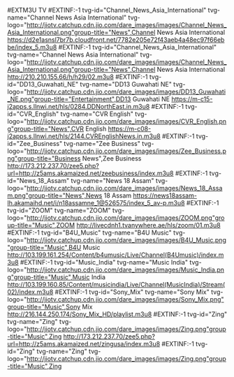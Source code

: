 #EXTM3U TV
#EXTINF:-1 tvg-id="Channel_News_Asia_International" tvg-name="Channel News Asia International" tvg-logo="http://jiotv.catchup.cdn.jio.com/dare_images/images/Channel_News_Asia_International.png"group-title="News",Channel News Asia International
https://d2e1asnsl7br7b.cloudfront.net/7782e205e72f43aeb4a48ec97f66ebbe/index_5.m3u8
#EXTINF:-1 tvg-id="Channel_News_Asia_International" tvg-name="Channel News Asia International" tvg-logo="http://jiotv.catchup.cdn.jio.com/dare_images/images/Channel_News_Asia_International.png"group-title="News",Channel News Asia International
http://210.210.155.66/h/h29/02.m3u8
#EXTINF:-1 tvg-id="DD13_Guwahati_NE" tvg-name="DD13 Guwahati NE" tvg-logo="http://jiotv.catchup.cdn.jio.com/dare_images/images/DD13_Guwahati_NE.png"group-title="Entertainment",DD13 Guwahati NE
https://m-c15-j2apps.s.llnwi.net/hls/0284.DDNorthEast.in.m3u8
#EXTINF:-1 tvg-id="CVR_English" tvg-name="CVR English" tvg-logo="http://jiotv.catchup.cdn.jio.com/dare_images/images/CVR_English.png"group-title="News",CVR English
https://m-c08-j2apps.s.llnwi.net/hls/2144.CVREnglishNews.in.m3u8
#EXTINF:-1 tvg-id="Zee_Business" tvg-name="Zee Business" tvg-logo="http://jiotv.catchup.cdn.jio.com/dare_images/images/Zee_Business.png"group-title="Business News",Zee Business
http://173.212.237.70/zee5.php?url=http://z5ams.akamaized.net/zeebusiness/index.m3u8
#EXTINF:-1 tvg-id="News_18_Assam" tvg-name="News 18 Assam" tvg-logo="http://jiotv.catchup.cdn.jio.com/dare_images/images/News_18_Assam.png"group-title="News",News 18 Assam
https://news18assam-lh.akamaihd.net/i/n18assamne_1@526575/index_5_av-p.m3u8
#EXTINF:-1 tvg-id="ZOOM" tvg-name="ZOOM" tvg-logo="http://jiotv.catchup.cdn.jio.com/dare_images/images/ZOOM.png"group-title="Music",ZOOM
http://livecdnh1.tvanywhere.ae/hls/zoom/01.m3u8
#EXTINF:-1 tvg-id="B4U_Music" tvg-name="B4U Music" tvg-logo="http://jiotv.catchup.cdn.jio.com/dare_images/images/B4U_Music.png"group-title="Music",B4U Music
http://103.199.161.254/Content/b4umusic/Live/Channel(B4Umusic)/index.m3u8
#EXTINF:-1 tvg-id="Music_India" tvg-name="Music India" tvg-logo="http://jiotv.catchup.cdn.jio.com/dare_images/images/Music_India.png"group-title="Music",Music India
http://103.199.160.85/Content/musicindia/Live/Channel(MusicIndia)/Stream(02)/index.m3u8
#EXTINF:-1 tvg-id="Sony_Mix" tvg-name="Sony Mix" tvg-logo="http://jiotv.catchup.cdn.jio.com/dare_images/images/Sony_Mix.png"group-title="Music",Sony Mix
http://216.144.250.174/Sony_Mix_HD/playlist.m3u8
#EXTINF:-1 tvg-id="Zing" tvg-name="Zing" tvg-logo="http://jiotv.catchup.cdn.jio.com/dare_images/images/Zing.png"group-title="Music",Zing
http://173.212.237.70/zee5.php?url=http://z5ams.akamaized.net/zingusa/index.m3u8
#EXTINF:-1 tvg-id="Zing" tvg-name="Zing" tvg-logo="http://jiotv.catchup.cdn.jio.com/dare_images/images/Zing.png"group-title="Music",Zing
